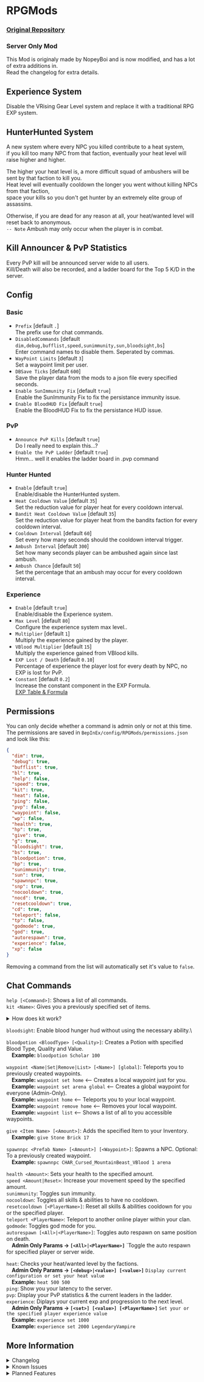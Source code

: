 # RPGMods
### [Original Repository](https://github.com/NopeyBoi/ChatCommands)
### Server Only Mod
This Mod is originaly made by NopeyBoi and is now modified, and has a lot of extra additions in.\
Read the changelog for extra details.

## Experience System
Disable the VRising Gear Level system and replace it with a traditional RPG EXP system.

## HunterHunted System
A new system where every NPC you killed contribute to a heat system,\
if you kill too many NPC from that faction, eventually your heat level will raise higher and higher.

The higher your heat level is, a more difficult squad of ambushers will be sent by that faction to kill you.\
Heat level will eventually cooldown the longer you went without killing NPCs from that faction,\
space your kills so you don't get hunter by an extremely elite group of assassins.

Otherwise, if you are dead for any reason at all, your heat/wanted level will reset back to anonymous.\
`-- Note` Ambush may only occur when the player is in combat.

## Kill Announcer & PvP Statistics
Every PvP kill will be announced server wide to all users.\
Kill/Death will also be recorded, and a ladder board for the Top 5 K/D in the server.

## Config
### Basic
- `Prefix` [default `.`]\
The prefix use for chat commands.
- `DisabledCommands` [default `dim,debug,bufflist,speed,sunimmunity,sun,bloodsight,bs`]\
Enter command names to disable them. Seperated by commas.
- `WayPoint Limits` [default `3`]\
Set a waypoint limit per user.
- `DBSave Ticks` [default `600`]\
Save the player data from the mods to a json file every specified seconds.
- `Enable SunImmunity Fix` [default `true`]\
Enable the SunImmunity Fix to fix the persistance immunity issue.
- `Enable BloodHUD Fix` [default `true`]\
Enable the BloodHUD Fix to fix the persistance HUD issue.
### PvP
- `Announce PvP Kills` [default `true`]\
Do I really need to explain this...?
- `Enable the PvP Ladder` [default `true`]\
Hmm... well it enables the ladder board in .pvp command
### Hunter Hunted
- `Enable` [default `true`]\
Enable/disable the HunterHunted system.
- `Heat Cooldown Value` [default `35`]\
Set the reduction value for player heat for every cooldown interval.
- `Bandit Heat Cooldown Value` [default `35`]\
Set the reduction value for player heat from the bandits faction for every cooldown interval.
- `Cooldown Interval` [default `60`]\
Set every how many seconds should the cooldown interval trigger.
- `Ambush Interval` [default `300`]\
Set how many seconds player can be ambushed again since last ambush.
- `Ambush Chance` [default `50`]\
Set the percentage that an ambush may occur for every cooldown interval.
### Experience
- `Enable` [default `true`]\
Enable/disable the Experience system.
- `Max Level` [default `80`]\
Configure the experience system max level..
- `Multiplier` [default `1`]\
Multiply the experience gained by the player.
- `VBlood Multiplier` [default `15`]\
Multiply the experience gained from VBlood kills.
- `EXP Lost / Death` [default `0.10`]\
Percentage of experience the player lost for every death by NPC, no EXP is lost for PvP.
- `Constant` [default `0.2`]\
Increase the constant component in the EXP Formula.\
[EXP Table & Formula](https://bit.ly/3npqdJw)

## Permissions
You can only decide whether a command is admin only or not at this time.\
The permissions are saved in `BepInEx/config/RPGMods/permissions.json` and look like this:
```json
{
  "dim": true,
  "debug": true,
  "bufflist": true,
  "bl": true,
  "help": false,
  "speed": true,
  "kit": true,
  "heat": false,
  "ping": false,
  "pvp": false,
  "waypoint": false,
  "wp": false,
  "health": true,
  "hp": true,
  "give": true,
  "g": true,
  "bloodsight": true,
  "bs": true,
  "bloodpotion": true,
  "bp": true,
  "sunimmunity": true,
  "sun": true,
  "spawnnpc": true,
  "snp": true,
  "nocooldown": true,
  "nocd": true,
  "resetcooldown": true,
  "cd": true,
  "teleport": false,
  "tp": false,
  "godmode": true,
  "god": true,
  "autorespawn": true,
  "experience": false,
  "xp": false
}
```
Removing a command from the list will automatically set it's value to `false`.

## Chat Commands
`help [<Command>]`: Shows a list of all commands.\
`kit <Name>`: Gives you a previously specified set of items.
<details>
<summary>How does kit work?</summary>

&ensp;&ensp;You will get a new config file located in `BepInEx/config/RPGMods/kits.json`
```json
[
  {
    "Name": "Example1",
    "PrefabGUIDs": {
      "820932258": 50, <-- 50 Gem Dust
      "2106123809": 20 <-- 20 Ghost Yarn
    }
  },
  {
    "Name": "Example2",
    "PrefabGUIDs": {
      "x1": y1,
      "x2": y2
    }
  }
]
```
&ensp;&ensp;A list of all PrefabGUIDs can be found [here](https://github.com/NopeyBoi/ChatCommands/blob/main/PrefabGUIDs%20-%209th%20June%202022.txt)!

</details>

`bloodsight`: Enable blood hunger hud without using the necessary ability.\

`bloodpotion <BloodType> [<Quality>]`: Creates a Potion with specified Blood Type, Quality and Value.\
&ensp;&ensp;**Example:** `bloodpotion Scholar 100`

`waypoint <Name|Set|Remove|List> [<Name>] [global]`: Teleports you to previously created waypoints.\
&ensp;&ensp;**Example:** `waypoint set home` <-- Creates a local waypoint just for you.\
&ensp;&ensp;**Example:** `waypoint set arena global` <-- Creates a global waypoint for everyone (Admin-Only).\
&ensp;&ensp;**Example:** `waypoint home` <-- Teleports you to your local waypoint.\
&ensp;&ensp;**Example:** `waypoint remove home` <-- Removes your local waypoint.\
&ensp;&ensp;**Example:** `waypoint list` <-- Shows a list of all to you accessible waypoints.

`give <Item Name> [<Amount>]`: Adds the specified Item to your Inventory.\
&ensp;&ensp;**Example:** `give Stone Brick 17`

`spawnnpc <Prefab Name> [<Amount>] [<Waypoint>]`: Spawns a NPC. Optional: To a previously created waypoint.\
&ensp;&ensp;**Example:** `spawnnpc CHAR_Cursed_MountainBeast_VBlood 1 arena`

`health <Amount>`: Sets your health to the specified amount.\
`speed <Amount|Reset>`: Increase your movement speed by the specified amount.\
`sunimmunity`: Toggles sun immunity.\
`nocooldown`: Toggles all skills & abilities to have no cooldown.\
`resetcooldown [<PlayerName>]`: Reset all skills & abilities cooldown for you or the specified player.\
`teleport <PlayerName>`: Teleport to another online player within your clan.\
`godmode`: Toggles god mode for you.\
`autorespawn [<All>|<PlayerName>]`: Toggles auto respawn on same position on death.\
&ensp;&ensp;**Admin Only Params -> `[<All>|<PlayerName>]`** `Toggle the auto respawn for specified player or server wide.

`heat`: Checks your heat/wanted level by the factions.\
&ensp;&ensp;**Admin Only Params -> `[<debug>|<value>] [<value>]`** `Display current configuration or set your heat value`\
&ensp;&ensp;**Example:** `heat 500 500`\
`ping`: Show you your latency to the server.\
`pvp`: Display your PvP statistics & the current leaders in the ladder.\
`experience`: Diplays your current exp and progression to the next level.\
&ensp;&ensp;**Admin Only Params -> `[<set>] [<value>] [<PlayerName>]`** `Set your or the specified player experience value`\
&ensp;&ensp;**Example:** `experience set 1000`\
&ensp;&ensp;**Example:** `experience set 2000 LegendaryVampire`

## More Information
<details>
<summary>Changelog</summary>

`1.3.9`
- Added Max Level configuration for experience system
- Improved EXP gain algorithm
- Minor bug fix

`1.3.8`
- Added BloodHUD command
- Added Experience System
- Added some more configs
- Added AutoSave for PvP & Experience System

`1.3.7`
- Improved ambush squad variety
- Added PvP stats for kills & death
- Added configuration for HunterHunted system
- Added configuration for PvP Kill announcement system
- Added !pvp command
- I/O violation error on first installation fixed.

`1.3.6`
- Added Hunter & Hunted system
- Added a player kill announcement
- Added heat command
- Added ping command

`1.3.5`
- Added godmode command
- Added autorespawn command
- Optimization & small fixes

`1.3.4`
- Added teleport command

`1.3.3`
- Added nocooldown command
- Added resetcooldown command

`1.3.2`
- Implemented a hacky fix for sunimmunity being persistent on respawn/relogin

`1.3.1`
- Fixed NPC Spawn
- Added ammount to spawn multiple NPC
- Temporary fix for sun immunity
- Hide commands from user without sufficient priviledge
- Disabled "waypoint" command for user in combat
- Admin ignore waypoint limits

`1.3.0`
- Added new command: spawnnpc
- Added rather whacky "permissions"
- Added a Waypoint Limit per User
- Added waypoint list option
- Added a reset function to speed
- Fixed health command
- Having no set parameters on ?health restores max health

`1.2.0`
- Added new command: waypoint
- Added new command: kit
- Added new config: DisabledCommands
- Fixed console spam when using give

`1.1.1`
- Tiny fix

`1.1.0`
- Added new command: bloodpotion
- Reworked give command (Send items directly into the inventory now)

`1.0.0`
- Initial release

</details>

<details>
<summary>Known Issues</summary>

- If BloodHUD command is enabled and the fix isn't enabled the user will be left with persistent BloodHUD.
- If SunImmunity command is enabled and the fix isn't enabled the user will be left with persistent SunImmunity.
- A save wipe is required to fix those issue, so don't enable those 2 command on your primary server if possible.

</details>

<details>
<summary>Planned Features</summary>

- Chat Permission Roles
- Kits Option: Limited Uses
- More optimization! It never hurts to optimize!
- Need a better fix for sunimmunity persistence issue
- Need a better system for bloodhud
- Add ban command
- Add heal command for healing other player

</details>
